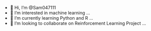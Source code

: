 - 👋 Hi, I’m @Sam047111
- 👀 I’m interested in machine learning  ...
- 🌱 I’m currently learning Python and R ...
- 💞️ I’m looking to collaborate on Reinforcement Learning Project ...


<!---
Sam047111/Sam047111 is a ✨ special ✨ repository because its `README.md` (this file) appears on your GitHub profile.
You can click the Preview link to take a look at your changes.
--->
